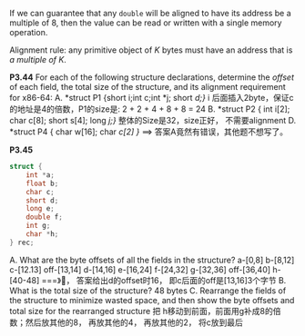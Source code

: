


If we can guarantee that any `double` will be aligned to have its address be a multiple of 8,
then the value can be read or written with a single memory operation.

Alignment rule: any primitive object of *K* bytes must have an address that is *a multiple of K*.


**P3.44**
For each of the following structure declarations, determine the *offset* of each field, the total size of 
the structure, and its alignment requirement for x86-64:
A. *struct P1 {short i;int c;int *j; short *d;}*
i 后面插入2byte，保证c的地址是4的倍数，P1的size是: 2 + 2 + 4 + 8 + 8 = 24
B. *struct P2 { int i[2]; char c[8]; short s[4]; long *j;}*
整体的Size是32，size正好， 不需要alignment
D. *struct P4 { char w[16]; char *c[2] }*
==>  答案A竟然有错误，其他题不想写了。

**P3.45**
```c
struct {
    int *a;
    float b;
    char c;
    short d;
    long e;
    double f;
    int g;
    char *h;
} rec;
```
A. What are the byte offsets of all the fields in the structure?
a-[0,8] b-[8,12] c-[12.13] off-[13,14] d-[14,16] e-[16,24] f-[24,32] g-[32,36] off-[36,40] h-[40-48]
===》👹， 答案给出d的offset时16， 即c后面的off是[13,16]3个字节
B. What is the total size of the structure?
48 bytes
C. Rearrange the fields of the structure to minimize wasted space, and then show the byte offsets 
and total size for the rearranged structure
把 h移动到前面，前面用g补成8的倍数；然后放其他的8， 再放其他的4， 再放其他的2， 将c放到最后
